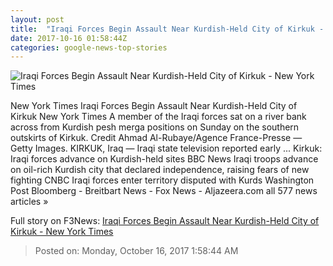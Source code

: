 ```yaml
---
layout: post
title:  "Iraqi Forces Begin Assault Near Kurdish-Held City of Kirkuk - New York Times"
date: 2017-10-16 01:58:44Z
categories: google-news-top-stories
---
```


![Iraqi Forces Begin Assault Near Kurdish-Held City of Kirkuk - New York Times](https://static01.nyt.com/images/2017/10/16/world/16kirkuk1/16kirkuk1-facebookJumbo.jpg)

New York Times Iraqi Forces Begin Assault Near Kurdish-Held City of Kirkuk New York Times A member of the Iraqi forces sat on a river bank across from Kurdish pesh merga positions on Sunday on the southern outskirts of Kirkuk. Credit Ahmad Al-Rubaye/Agence France-Presse — Getty Images. KIRKUK, Iraq — Iraqi state television reported early ... Kirkuk: Iraqi forces advance on Kurdish-held sites BBC News Iraqi troops advance on oil-rich Kurdish city that declared independence, raising fears of new fighting CNBC Iraqi forces enter territory disputed with Kurds Washington Post Bloomberg - Breitbart News - Fox News - Aljazeera.com all 577 news articles »


Full story on F3News: [Iraqi Forces Begin Assault Near Kurdish-Held City of Kirkuk - New York Times](http://www.f3nws.com/n/HgfcmC)

> Posted on: Monday, October 16, 2017 1:58:44 AM

